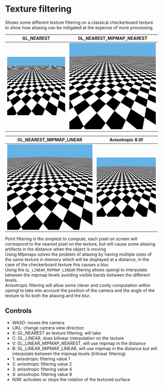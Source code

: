 # Texture filtering

Shows some different texture filtering on a classical checkerboard texture to show how aliasing can be mitigated at the expense of more processing.

| GL_NEAREST | GL_NEAREST_MIPMAP_NEAREST |
| ------ | ----------- |
| ![nearest](../screenshots/texfiltering_nearest.png)   | ![bilinear](../screenshots/texfiltering_bilinear.png)  |

| GL_NEAREST_MIPMAP_LINEAR | Anisotropic 8.0f |
| --------- | ---------- |
| ![trilinear](../screenshots/texfiltering_trilinear.png) | ![anisotropic](../screenshots/texfiltering_anisotropic.png) |

Point filtering is the simplest to compute, each pixel on screen will correspond to the nearest pixel on the texture, but will cause some aliasing artifacts in the distance when the object is moving   
Using Mipmaps solves the problem of aliasing by having multiple sizes of the same texture in memory which will be displayed at a distance, in the case of the checkerboard texture this causes a blur.   
Using the `GL_LINEAR_MIPMAP_LINEAR` fitering allows opengl to interpolate between the mipmap levels avoiding visible bands between the different levels.   
Anisotropic filtering will allow some clever and costly computation within opengl to take into account the position of the camera and the angle of the texture to fix both the aliasing and the blur.

## Controls

- WASD: moves the camera
- IJKL: change camera view direction
- X: GL_NEAREST as texture filtering, will take
- C: GL_LINEAR, does bilinear interpolation on the texture
- V: GL_LINEAR_MIPMAP_NEAREST, will use mipmap in the distance
- B: GL_LINEAR_MIPMAP_LINEAR, will use mipmap in the distance but will interpolate between the mipmap levels (trilinear filtering)
- 1: anisotropic filtering value 1
- 2: anisotropic filtering value 2
- 3: anisotropic filtering value 4
- 4: anisotropic filtering value 8
- N/M: activates or stops the rotation of the textured surface

